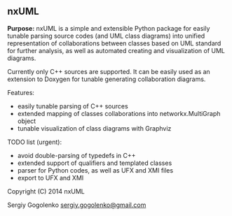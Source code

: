 nxUML
--------------------------------
**Purpose:** 
nxUML is a simple and extensible Python package 
for easily tunable parsing source codes (and UML class diagrams)
into unified representation of collaborations between classes based on UML standard
for further analysis, as well as  automated creating and visualization of UML diagrams.

Currently only C++ sources are supported.
It can be easily used as an extension to Doxygen
for tunable generating collaboration diagrams.

Features:
* easily tunable parsing of C++ sources 
* extended mapping of classes collaborations into networkx.MultiGraph object
* tunable visualization of class diagrams with Graphviz

TODO list (urgent):
* avoid double-parsing of typedefs in C++
* extended support of qualifiers and templated classes
* parser for Python codes, as well as UFX and XMI files
* export to UFX and XMI

Copyright (C) 2014 nxUML 

Sergiy Gogolenko <sergiy.gogolenko@gmail.com>
